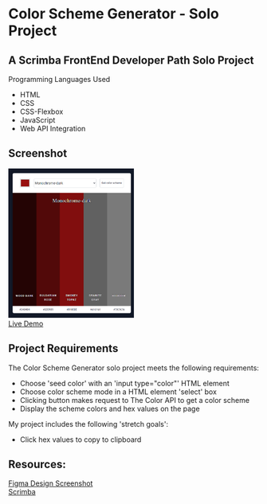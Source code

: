 # Color Scheme Generator - Solo Project

## A Scrimba FrontEnd Developer Path Solo Project
Programming Languages Used
<ul>
<li>HTML</li>
<li>CSS</li>
<li>CSS-Flexbox</li>
<li>JavaScript</li>
<li>Web API Integration</li>
</ul>

## Screenshot
 <img src="https://github.com/famanakis/Scrimba/blob/main/m09-solo-color-scheme-generator/assets/project-screenshot.png" width=50% height=50%><br>
 [Live Demo](https://9tfdev-solo-color-scheme-generator.netlify.app/)
 
## Project Requirements
 The Color Scheme Generator solo project meets the following requirements:
 <ul>
 <li>Choose 'seed color' with an 'input type="color"' HTML element</li>
 <li>Choose color scheme mode in a HTML element 'select' box</li>
 <li>Clicking button makes request to The Color API to get a color scheme</li>
 <li>Display the scheme colors and hex values on the page</li>
 </ul>
 
 My project includes the following 'stretch goals':
 <ul>
<li>Click hex values to copy to clipboard</li>
 </ul>
 
## Resources:
 [Figma Design Screenshot](https://github.com/famanakis/Scrimba/blob/main/m09-solo-color-scheme-generator/assets/figma-design.png)<br>
 [Scrimba](https://scrimba.com/)

